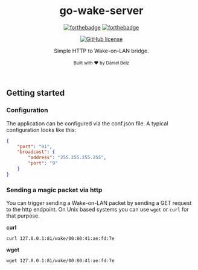 ﻿﻿﻿<h1 align="center">go-wake-server</h1><div align="center">

[![forthebadge](https://forthebadge.com/images/badges/fuck-it-ship-it.svg)](https://forthebadge.com)
[![forthebadge](https://forthebadge.com/images/badges/made-with-go.svg)](https://forthebadge.com)

[![GitHub license](https://img.shields.io/github/license/LegendaryB/go-wake-server.svg?longCache=true&style=flat-square)](https://github.com/LegendaryB/go-wake-server/blob/master/LICENSE.md)

Simple HTTP to Wake-on-LAN bridge.
<br>
<br>
<sub>Built with ❤︎ by Daniel Belz</sub>
</div><br>

## Getting started

### Configuration
The application can be configured via the conf.json file. A typical configuration looks like this:

```json
{
    "port": "81",
    "broadcast": {
        "address": "255.255.255.255",
        "port": "9"
    }
}
```

### Sending a magic packet via http
You can trigger sending a Wake-on-LAN packet by sending a GET request to the http endpoint.
On Unix based systems you can use `wget` or `curl` for that purpose.

**curl**

`curl 127.0.0.1:81/wake/00:80:41:ae:fd:7e`

**wget**

`wget 127.0.0.1:81/wake/00:80:41:ae:fd:7e`
